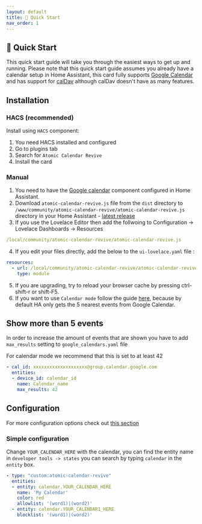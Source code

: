 ```yaml
---
layout: default
title: 🚀 Quick Start
nav_order: 1
---
```


## 🚀 Quick Start

This quick start guide will take you through the easiest ways to get up and running. Please note that this quick start guide assumes you already have a calendar setup in Home Assistant, this card fully supports [Google Calendar](https://www.home-assistant.io/integrations/calendar.google/) and has support for [calDav](https://www.home-assistant.io/integrations/caldav/) although calDav doesn't have as many features.

## Installation

### HACS (recommended)

Install using `HACS` component:

1. You need HACS installed and configured
2. Go to plugins tab
3. Search for `Atomic Calendar Revive`
4. Install the card

### Manual

1. You need to have the [Google calendar](https://www.home-assistant.io/components/calendar.google/) component configured in Home Assistant.
2. Download `atomic-calendar-revive.js` file from the `dist` directory to `/www/community/atomic-calendar-revive/atomic-calendar-revive.js` directory in your Home Assistant - [latest release](https://github.com/totaldebug/atomic-calendar-revive/releases/latest)
3. If you use the Lovelace Editor then add the follwoing to Configuration -> Lovelace Dashboards -> Resources

```yaml
/local/community/atomic-calendar-revive/atomic-calendar-revive.js
```

4. If you edit your files directly, add the below to the `ui-lovelace.yaml` file :

```yaml
resources:
  - url: /local/community/atomic-calendar-revive/atomic-calendar-revive.js
    type: module
```
5. If you are upgrading, try to reload your browser cache by pressing ctrl-shift-r or shift-F5.
6. If you want to use `Calendar mode` follow the guide [here](#more-than-5), because by default HA only gets the 5 nearest events from Google Calendar.

## Show more than 5 events

In order to increase the amount of events that are shown you have to add `max_results` setting to `google_calendars.yaml` file

For calendar mode we recommend that this is set to at least 42

```yaml
- cal_id: xxxxxxxxxxxxxxxxxxxx@group.calendar.google.com
  entities:
  - device_id: calendar_id
    name: Calendar_name
    max_results: 42
```

## Configuration

For more configuration options check out [this section](https://docs.totaldebug.uk/atomic-calendar-revive/configurations.html)

### Simple configuration

Change `YOUR_CALENDAR_HERE` with the calendar, you can find the entity name in `developer tools -> states` you can search by typing `calendar` in the `entity` box.

```yaml
- type: "custom:atomic-calendar-revive"
  entities:
  - entity: calendar.YOUR_CALENDAR_HERE
    name: 'My Calendar'
    color: red
    allowlist: '(word1)|(word2)'
  - entity: calendar.YOUR_CALENDAR1_HERE
    blocklist: '(word1)|(word2)'
```
